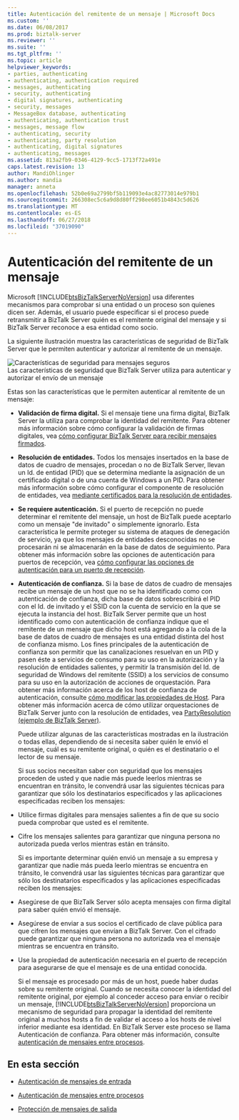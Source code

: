 ```yaml
---
title: Autenticación del remitente de un mensaje | Microsoft Docs
ms.custom: ''
ms.date: 06/08/2017
ms.prod: biztalk-server
ms.reviewer: ''
ms.suite: ''
ms.tgt_pltfrm: ''
ms.topic: article
helpviewer_keywords:
- parties, authenticating
- authenticating, authentication required
- messages, authenticating
- security, authenticating
- digital signatures, authenticating
- security, messages
- MessageBox database, authenticating
- authenticating, authentication trust
- messages, message flow
- authenticating, security
- authenticating, party resolution
- authenticating, digital signatures
- authenticating, messages
ms.assetid: 813a2fb9-0346-4129-9cc5-1713f72a491e
caps.latest.revision: 13
author: MandiOhlinger
ms.author: mandia
manager: anneta
ms.openlocfilehash: 52b0e69a2799bf5b119093e4ac82773014e979b1
ms.sourcegitcommit: 266308ec5c6a9d8d80ff298ee6051b4843c5d626
ms.translationtype: MT
ms.contentlocale: es-ES
ms.lasthandoff: 06/27/2018
ms.locfileid: "37019090"
---
```

# <a name="authenticating-the-sender-of-a-message"></a>Autenticación del remitente de un mensaje
Microsoft [!INCLUDE[btsBizTalkServerNoVersion](../includes/btsbiztalkservernoversion-md.md)] usa diferentes mecanismos para comprobar si una entidad o un proceso son quienes dicen ser. Además, el usuario puede especificar si el proceso puede retransmitir a BizTalk Server quién es el remitente original del mensaje y si BizTalk Server reconoce a esa entidad como socio.  
  
 La siguiente ilustración muestra las características de seguridad de BizTalk Server que le permiten autenticar y autorizar al remitente de un mensaje.  
  
 ![Características de seguridad para mensajes seguros](../core/media/ebiz-plan-secoverview.gif "ebiz_plan_secoverview")  
Las características de seguridad que BizTalk Server utiliza para autenticar y autorizar el envío de un mensaje  
  
 Estas son las características que le permiten autenticar al remitente de un mensaje:  
  
- **Validación de firma digital.** Si el mensaje tiene una firma digital, BizTalk Server la utiliza para comprobar la identidad del remitente. Para obtener más información sobre cómo configurar la validación de firmas digitales, vea [cómo configurar BizTalk Server para recibir mensajes firmados](../core/how-to-configure-biztalk-server-for-receiving-signed-messages.md).  
  
- **Resolución de entidades.** Todos los mensajes insertados en la base de datos de cuadro de mensajes, procedan o no de BizTalk Server, llevan un Id. de entidad (PID) que se determina mediante la asignación de un certificado digital o de una cuenta de Windows a un PID. Para obtener más información sobre cómo configurar el componente de resolución de entidades, vea [mediante certificados para la resolución de entidades](../core/using-certificates-for-party-resolution.md).  
  
- **Se requiere autenticación.** Si el puerto de recepción no puede determinar el remitente del mensaje, un host de BizTalk puede aceptarlo como un mensaje "de invitado" o simplemente ignorarlo. Esta característica le permite proteger su sistema de ataques de denegación de servicio, ya que los mensajes de entidades desconocidas no se procesarán ni se almacenarán en la base de datos de seguimiento. Para obtener más información sobre las opciones de autenticación para puertos de recepción, vea [cómo configurar las opciones de autenticación para un puerto de recepción](../core/how-to-configure-authentication-options-for-a-receive-port.md).  
  
- **Autenticación de confianza.** Si la base de datos de cuadro de mensajes recibe un mensaje de un host que no se ha identificado como con autenticación de confianza, dicha base de datos sobrescribirá el PID con el Id. de invitado y el SSID con la cuenta de servicio en la que se ejecuta la instancia del host. BizTalk Server permite que un host identificado como con autenticación de confianza indique que el remitente de un mensaje que dicho host está agregando a la cola de la base de datos de cuadro de mensajes es una entidad distinta del host de confianza mismo. Los fines principales de la autenticación de confianza son permitir que las canalizaciones resuelvan en un PID y pasen éste a servicios de consumo para su uso en la autorización y la resolución de entidades salientes, y permitir la transmisión del Id. de seguridad de Windows del remitente (SSID) a los servicios de consumo para su uso en la autorización de acciones de orquestación. Para obtener más información acerca de los host de confianza de autenticación, consulte [cómo modificar las propiedades de Host](../core/how-to-modify-host-properties.md). Para obtener más información acerca de cómo utilizar orquestaciones de BizTalk Server junto con la resolución de entidades, vea [PartyResolution (ejemplo de BizTalk Server)](../core/partyresolution-biztalk-server-sample.md).  
  
  Puede utilizar algunas de las características mostradas en la ilustración o todas ellas, dependiendo de si necesita saber quién le envió el mensaje, cuál es su remitente original, o quién es el destinatario o el lector de su mensaje.  
  
  Si sus socios necesitan saber con seguridad que los mensajes proceden de usted y que nadie más puede leerlos mientras se encuentran en tránsito, le convendrá usar las siguientes técnicas para garantizar que sólo los destinatarios especificados y las aplicaciones especificadas reciben los mensajes:  
  
- Utilice firmas digitales para mensajes salientes a fin de que su socio pueda comprobar que usted es el remitente.  
  
- Cifre los mensajes salientes para garantizar que ninguna persona no autorizada pueda verlos mientras están en tránsito.  
  
  Si es importante determinar quién envió un mensaje a su empresa y garantizar que nadie más pueda leerlo mientras se encuentra en tránsito, le convendrá usar las siguientes técnicas para garantizar que sólo los destinatarios especificados y las aplicaciones especificadas reciben los mensajes:  
  
- Asegúrese de que BizTalk Server sólo acepta mensajes con firma digital para saber quién envió el mensaje.  
  
- Asegúrese de enviar a sus socios el certificado de clave pública para que cifren los mensajes que envían a BizTalk Server. Con el cifrado puede garantizar que ninguna persona no autorizada vea el mensaje mientras se encuentra en tránsito.  
  
- Use la propiedad de autenticación necesaria en el puerto de recepción para asegurarse de que el mensaje es de una entidad conocida.  
  
  Si el mensaje es procesado por más de un host, puede haber dudas sobre su remitente original. Cuando se necesita conocer la identidad del remitente original, por ejemplo al conceder acceso para enviar o recibir un mensaje, [!INCLUDE[btsBizTalkServerNoVersion](../includes/btsbiztalkservernoversion-md.md)] proporciona un mecanismo de seguridad para propagar la identidad del remitente original a muchos hosts a fin de validar el acceso a los hosts de nivel inferior mediante esa identidad. En BizTalk Server este proceso se llama Autenticación de confianza. Para obtener más información, consulte [autenticación de mensajes entre procesos](../core/authentication-of-messages-between-processes.md).  
  
## <a name="in-this-section"></a>En esta sección  
  
-   [Autenticación de mensajes de entrada](../core/inbound-message-authentication.md)  
  
-   [Autenticación de mensajes entre procesos](../core/authentication-of-messages-between-processes.md)  
  
-   [Protección de mensajes de salida](../core/outbound-message-protection.md)